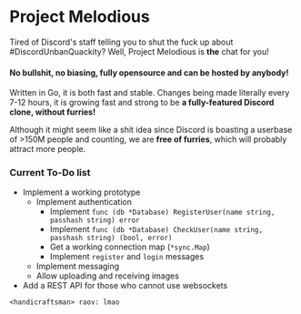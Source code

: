 # Project Melodious

Tired of Discord's staff telling you to shut the fuck up about #DiscordUnbanQuackity?
Well, Project Melodious is **the** chat for you!

#### No bullshit, no biasing, fully opensource and can be hosted by anybody!

Written in Go, it is both fast and stable. Changes being made literally every 7-12 hours, it is growing fast and strong to be **a fully-featured Discord clone, without furries!**

Although it might seem like a shit idea since Discord is boasting a userbase of >150M people and counting, we are **free of furries**, which will probably attract more people.

### Current To-Do list

* Implement a working prototype
  * Implement authentication
    * Implement `func (db *Database) RegisterUser(name string, passhash string) error`
    * Implement `func (db *Database) CheckUser(name string, passhash string) (bool, error)`
    * Get a working connection map (`*sync.Map`)
    * Implement `register` and `login` messages
  * Implement messaging
  * Allow uploading and receiving images
* Add a REST API for those who cannot use websockets

```
<handicraftsman> raov: lmao
```